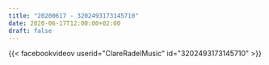 ```yaml
---
title: "20200617 - 3202493173145710"
date: 2020-06-17T12:00:00+02:00
draft: false
---
```


{{< facebookvideov userid="ClareRadelMusic" id="3202493173145710" >}}